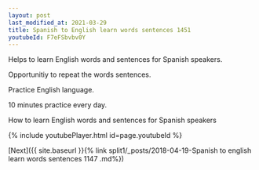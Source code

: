 ```yaml
---
layout: post
last_modified_at: 2021-03-29
title: Spanish to English learn words sentences 1451 
youtubeId: F7eFSbvbv0Y
---
```

 
 
Helps to learn English words and sentences for Spanish speakers.

Opportunitiy to repeat the words sentences. 

Practice English language. 
 
10 minutes practice every day. 
 
How to learn English words and sentences for Spanish speakers 
 
{% include youtubePlayer.html id=page.youtubeId %}
 
 
[Next]({{ site.baseurl }}{% link  split1/_posts/2018-04-19-Spanish to english learn words sentences 1147 .md%})
 
